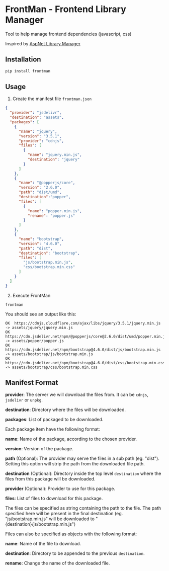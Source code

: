 # FrontMan - Frontend Library Manager

Tool to help manage frontend dependencies (javascript, css)

Inspired by [AspNet Library Manager](https://github.com/aspnet/LibraryManager)

## Installation

```sh
pip install frontman
```

## Usage

1. Create the manifest file `frontman.json`

```json
{
  "provider": "jsdelivr",
  "destination": "assets",
  "packages": [
    {
      "name": "jquery",
      "version": "3.5.1",
      "provider": "cdnjs",
      "files": [
        {
          "name": "jquery.min.js",
          "destination": "jquery"
        }
      ]
    },
    {
      "name": "@popperjs/core",
      "version": "2.6.0",
      "path": "dist/umd",
      "destination":"popper",
      "files": [
        {
          "name": "popper.min.js",
          "rename": "popper.js"
        }
      ]
    },
    {
      "name": "bootstrap",
      "version": "4.6.0",
      "path": "dist",
      "destination": "bootstrap",
      "files": [
        "js/bootstrap.min.js",
        "css/bootstrap.min.css"
      ]
    }
  ]
}
```

2. Execute FrontMan

```shell
frontman
```

You should see an output like this:

```
OK  https://cdnjs.cloudflare.com/ajax/libs/jquery/3.5.1/jquery.min.js -> assets/jquery/jquery.min.js
OK  https://cdn.jsdelivr.net/npm/@popperjs/core@2.6.0/dist/umd/popper.min.js -> assets/popper/popper.js
OK  https://cdn.jsdelivr.net/npm/bootstrap@4.6.0/dist/js/bootstrap.min.js -> assets/bootstrap/js/bootstrap.min.js
OK  https://cdn.jsdelivr.net/npm/bootstrap@4.6.0/dist/css/bootstrap.min.css -> assets/bootstrap/css/bootstrap.min.css
```

## Manifest Format

**provider**: The server we will download the files from. It can be `cdnjs`, `jsdelivr` or `unpkg`.

**destination**: Directory where the files will be downloaded.

**packages**: List of packaged to be downloaded.

Each package item have the following format:

**name**: Name of the package, according to the chosen provider.

**version**: Version of the package.

**path** (Optional): The provider may serve the files in a sub path (eg. "dist"). Setting this option will strip the path from the downloaded file path.

**destination** (Optional): Directory inside the top level `destination` where the files from this package will be downloaded.

**provider** (Optional): Provider to use for this package.

**files**: List of files to download for this package.

The files can be specified as string containing the path to the file. The path specified here will be present in the final destination (eg. "js/bootstrap.min.js" will be downloaded to "{destination}/js/bootstrap.min.js")

Files can also be specified as objects with the following format:

**name**: Name of the file to download.

**destination**: Directory to be appended to the previous `destination`.

**rename**: Change the name of the downloaded file.

